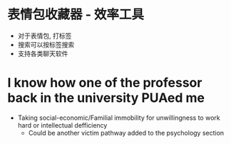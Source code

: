 # 表情包收藏器 - 效率工具
- 对于表情包, 打标签
- 搜索可以按标签搜索
- 支持各类聊天软件

# I know how one of the professor back in the university PUAed me
- Taking social-economic/Familial immobility for unwillingness to work hard or intellectual defficiency
  - Could be another victim pathway added to the psychology section